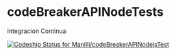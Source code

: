 # codeBreakerAPINodeTests

Integracion Continua

[ ![Codeship Status for Manilli/codeBreakerAPINodejsTest](https://app.codeship.com/projects/de9faa80-45d1-0136-3712-1a03429efd61/status?branch=master)](https://app.codeship.com/projects/291998)
